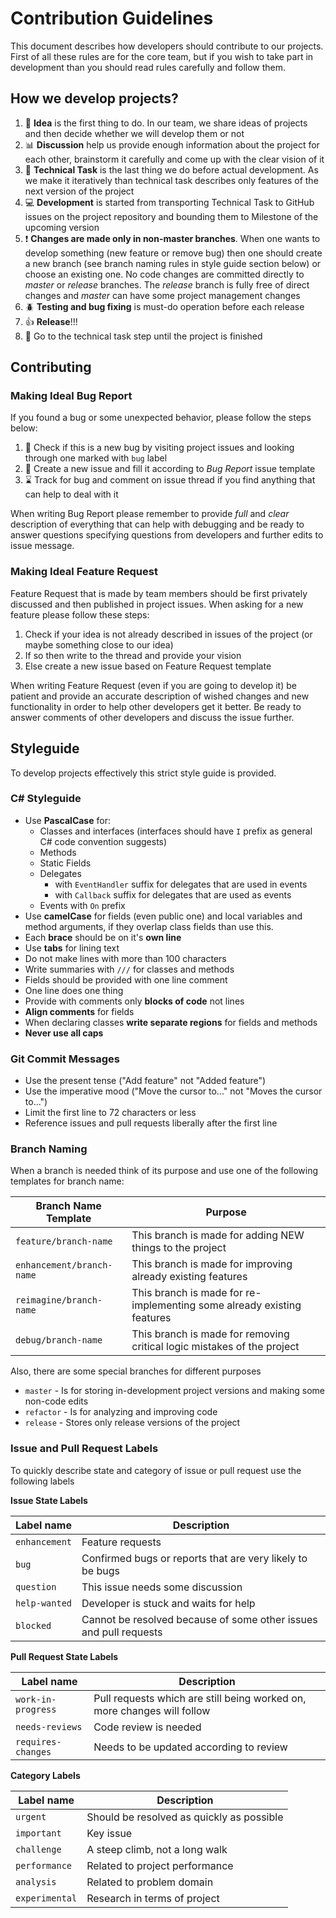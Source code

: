 # Contribution Guidelines

This document describes how developers should contribute to our projects. First of all these rules are for the core team, but if you wish to take part in development than you should read rules carefully and follow them.

## How we develop projects?

1. :thinking: **Idea** is the first thing to do. In our team, we share ideas of projects and then decide whether we will develop them or not
1. :bar_chart: **Discussion** help us provide enough information about the project for each other, brainstorm it carefully and come up with the clear vision of it
1. :pencil: **Technical Task** is the last thing we do before actual development. As we make it iteratively than technical task describes only features of the next version of the project
1. :computer: **Development** is started from transporting Technical Task to GitHub issues on the project repository and bounding them to Milestone of the upcoming version
1. :heavy_exclamation_mark: **Changes are made only in non-master branches**. When one wants to develop something (new feature or remove bug) then one should create a new branch (see branch naming rules in style guide section below) or choose an existing one. No code changes are committed directly to _master_ or _release_ branches. The _release_ branch is fully free of direct changes and _master_ can have some project management changes
1. :beetle: **Testing and bug fixing** is must-do operation before each release
1. :thumbsup: **Release**!!!
1. :arrows_counterclockwise: Go to the technical task step until the project is finished

## Contributing

### Making Ideal Bug Report

If you found a bug or some unexpected behavior, please follow the steps below:

1. :mag_right: Check if this is a new bug by visiting project issues and looking through one marked with `bug` label
2. :loudspeaker: Create a new issue and fill it according to _Bug Report_ issue template
3. :hourglass: Track for bug and comment on issue thread if you find anything that can help to deal with it

When writing Bug Report please remember to provide _full_ and _clear_ description of everything that can help with debugging and be ready to answer questions specifying questions from developers and further edits to issue message.

### Making Ideal Feature Request

Feature Request that is made by team members should be first privately discussed and then published in project issues. When asking for a new feature please follow these steps:

1. Check if your idea is not already described in issues of the project (or maybe something close to our idea)
2. If so then write to the thread and provide your vision
3. Else create a new issue based on Feature Request template

When writing Feature Request (even if you are going to develop it) be patient and provide an accurate description of wished changes and new functionality in order to help other developers get it better. Be ready to answer comments of other developers and discuss the issue further.

## Styleguide 

To develop projects effectively this strict style guide is provided.

### C# Styleguide

- Use **PascalCase** for:
  - Classes and interfaces (interfaces should have `I` prefix as general C# code convention suggests)
  - Methods
  - Static Fields
  - Delegates
    - with `EventHandler` suffix for delegates that are used in events
    - with `Callback` suffix for delegates that are used as events
  - Events with `On` prefix
- Use **camelCase** for fields (even public one) and local variables and method arguments, if they overlap class fields than use this.
- Each **brace** should be on it's **own line**
- Use **tabs** for lining text
- Do not make lines with more than 100 characters
- Write summaries with `///` for classes and methods
- Fields should be provided with one line comment
- One line does one thing
- Provide with comments only **blocks of code** not lines
- **Align comments** for fields
- When declaring classes **write separate regions** for fields and methods
- **Never use all caps**

### Git Commit Messages
- Use the present tense ("Add feature" not "Added feature")
- Use the imperative mood ("Move the cursor to..." not "Moves the cursor to...")
- Limit the first line to 72 characters or less
- Reference issues and pull requests liberally after the first line

### Branch Naming

When a branch is needed think of its purpose and use one of the following templates for branch name:

| **Branch Name Template** | **Purpose** |
| --- | --- |
| `feature/branch-name` | This branch is made for adding NEW things to the project |
| `enhancement/branch-name` | This branch is made for improving already existing features |
| `reimagine/branch-name` | This branch is made for re-implementing some already existing features |
| `debug/branch-name` | This branch is made for removing critical logic mistakes of the project |

Also, there are some special branches for different purposes

- `master` - Is for storing in-development project versions and making some non-code edits
- `refactor` - Is for analyzing and improving code
- `release` - Stores only release versions of the project

### Issue and Pull Request Labels

To quickly describe state and category of issue or pull request use the following labels

**Issue State Labels**

| **Label name** | **Description** |
| --- | --- |
| `enhancement` | Feature requests |
| `bug` | Confirmed bugs or reports that are very likely to be bugs |
| `question` | This issue needs some discussion |
| `help-wanted` | Developer is stuck and waits for help |
| `blocked` | Cannot be resolved because of some other issues and pull requests |


**Pull Request State Labels**

| **Label name** | **Description** |
| --- | --- |
| `work-in-progress` | Pull requests which are still being worked on, more changes will follow |
| `needs-reviews` | Code review is needed |
| `requires-changes` | Needs to be updated according to review |

**Category Labels**

| **Label name** | **Description** |
| --- | --- |
| `urgent` | Should be resolved as quickly as possible |
| `important` | Key issue |
| `challenge` | A steep climb, not a long walk |
| `performance` | Related to project performance |
| `analysis` | Related to problem domain |
| `experimental` | Research in terms of project |
